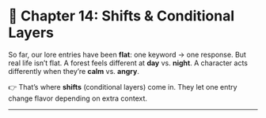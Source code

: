# 📘 Chapter 14: Shifts & Conditional Layers

So far, our lore entries have been **flat**: one keyword → one response. But real life isn’t flat. A forest feels different at **day** vs. **night**. A character acts differently when they’re **calm** vs. **angry**.

👉 That’s where **shifts** (conditional layers) come in. They let one entry change flavor depending on extra context.

---
